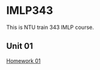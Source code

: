 # IMLP343
This is NTU train 343 IMLP course.

## Unit 01
[Homework 01](http://localhost:8888/notebooks/Downloads/Unit01/Unit01/Unit01_Crash%20Course%20on%20Python.ipynb)
